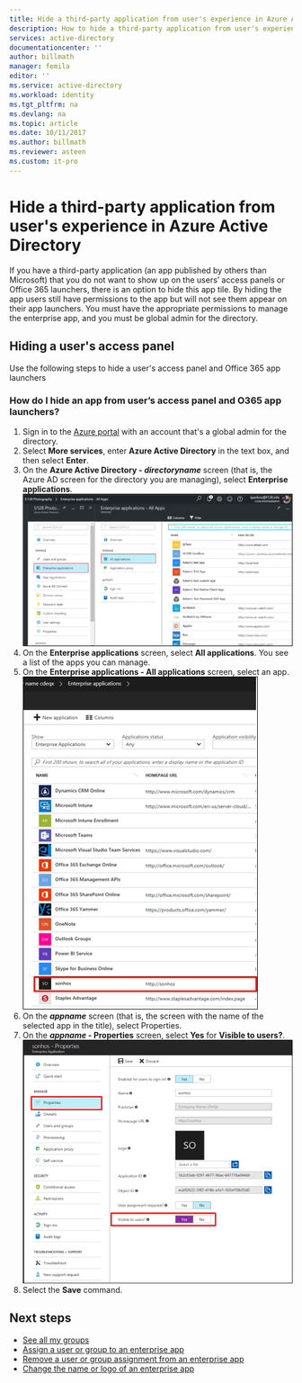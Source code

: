 ```yaml
---
title: Hide a third-party application from user's experience in Azure Active Directory | Microsoft Docs
description: How to hide a third-party application from user's experience in Azure Active Directory 
services: active-directory
documentationcenter: ''
author: billmath
manager: femila
editor: ''
ms.service: active-directory
ms.workload: identity
ms.tgt_pltfrm: na
ms.devlang: na
ms.topic: article
ms.date: 10/11/2017
ms.author: billmath
ms.reviewer: asteen
ms.custom: it-pro
---
```


# Hide a third-party application from user's experience in Azure Active Directory

If you have a third-party application (an app published by others than Microsoft) that you do not want to show up on the users’ access panels or Office 365 launchers, there is an option to hide this app tile. By hiding the app users still have permissions to the app but will not see them appear on their app launchers. You must have the appropriate permissions to manage the enterprise app, and you must be global admin for the directory.

## Hiding a user's access panel
Use the following steps to hide a user's access panel and Office 365 app launchers

### How do I hide an app from user’s access panel and O365 app launchers?

1.	Sign in to the [Azure portal](https://portal.azure.com) with an account that's a global admin for the directory.
2.	Select **More services**, enter **Azure Active Directory** in the text box, and then select **Enter**.
3.	On the **Azure Active Directory - *directoryname*** screen (that is, the Azure AD screen for the directory you are managing), select **Enterprise applications**.
![Enterprise apps](media/active-directory-coreapps-hide-third-party-app/app1.png)
4.	On the **Enterprise applications** screen, select **All applications**. You see a list of the apps you can manage.
5.	On the **Enterprise applications - All applications** screen, select an app.</br>
![Enterprise apps](media/active-directory-coreapps-hide-third-party-app/app2.png)
6.	On the ***appname*** screen (that is, the screen with the name of the selected app in the title), select Properties.
7.	On the ***appname* - Properties** screen, select **Yes** for **Visible to users?**.
![Enterprise apps](media/active-directory-coreapps-hide-third-party-app/app3.png)
8.	Select the **Save** command.

## Next steps
* [See all my groups](active-directory-groups-view-azure-portal.md)
* [Assign a user or group to an enterprise app](active-directory-coreapps-assign-user-azure-portal.md)
* [Remove a user or group assignment from an enterprise app](active-directory-coreapps-remove-assignment-azure-portal.md)
* [Change the name or logo of an enterprise app](active-directory-coreapps-change-app-logo-user-azure-portal.md)
